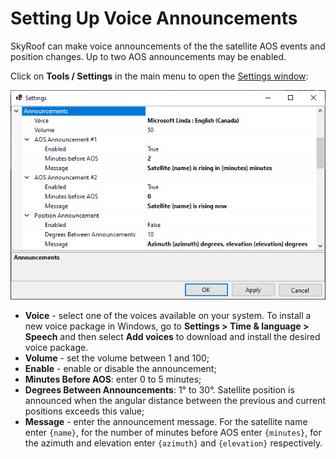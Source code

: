# Setting Up Voice Announcements

SkyRoof can make voice announcements of the the satellite AOS events and position changes. Up to two AOS announcements
may be enabled.

Click on **Tools / Settings** in the main menu to open the [Settings window](settings_window.md):

![Voice Announcement Settings](../images/voice_announcement_settings.png)

- **Voice** - select one of the voices available on your system. To install a new voice package in Windows, 
    go to **Settings > Time & language > Speech** and then select **Add voices** to download and install 
    the desired voice package.
- **Volume** - set the volume between 1 and 100;
- **Enable** - enable or disable the announcement;
- **Minutes Before AOS**: enter 0 to 5 minutes;
- **Degrees Between Announcements**: 1° to 30°. Satellite position is announced when the angular distance between the previous
    and current positions exceeds this value;
- **Message** - enter the announcement message. For the satellite name enter `{name}`, for the number of minutes before AOS 
    enter `{minutes}`, for the azimuth and elevation enter `{azimuth}` and `{elevation}` respectively.
